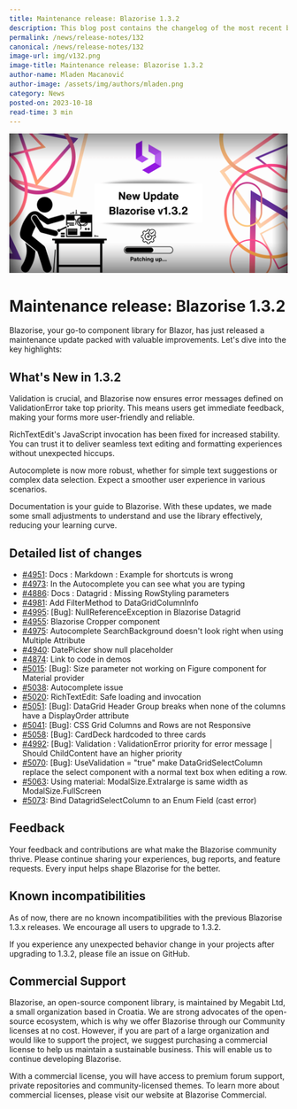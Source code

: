```yaml
---
title: Maintenance release: Blazorise 1.3.2
description: This blog post contains the changelog of the most recent bug fixes included in the Blazorise v1.3.2 release.
permalink: /news/release-notes/132
canonical: /news/release-notes/132
image-url: img/v132.png
image-title: Maintenance release: Blazorise 1.3.2
author-name: Mladen Macanović
author-image: /assets/img/authors/mladen.png
category: News
posted-on: 2023-10-18
read-time: 3 min
---
```


![Maintenance release: Blazorise 1.3.2](img/v132.png)

# Maintenance release: Blazorise 1.3.2

Blazorise, your  go-to component library for Blazor, has just released a maintenance update packed with valuable improvements. Let's dive into the key highlights:

## What's New in 1.3.2

Validation is crucial, and Blazorise now ensures error messages defined on ValidationError take top priority. This means users get immediate feedback, making your forms more user-friendly and reliable.

RichTextEdit's JavaScript invocation has been fixed for increased stability. You can trust it to deliver seamless text editing and formatting experiences without unexpected hiccups.

Autocomplete is now more robust, whether for simple text suggestions or complex data selection. Expect a smoother user experience in various scenarios.

Documentation is your guide to Blazorise. With these updates, we made some small adjustments to understand and use the library effectively, reducing your learning curve.

## Detailed list of changes

- [#4951](https://github.com/Megabit/Blazorise/issues/4951): Docs : Markdown : Example for shortcuts is wrong
- [#4973](https://github.com/Megabit/Blazorise/issues/4973): In the Autocomplete you can see what you are typing
- [#4886](https://github.com/Megabit/Blazorise/issues/4886): Docs : Datagrid : Missing RowStyling parameters
- [#4981](https://github.com/Megabit/Blazorise/issues/4981): Add FilterMethod to DataGridColumnInfo
- [#4995](https://github.com/Megabit/Blazorise/issues/4995): [Bug]: NullReferenceException in Blazorise Datagrid
- [#4955](https://github.com/Megabit/Blazorise/issues/4955): Blazorise Cropper component
- [#4975](https://github.com/Megabit/Blazorise/issues/4975): Autocomplete SearchBackground doesn't look right when using Multiple Attribute
- [#4940](https://github.com/Megabit/Blazorise/issues/4940): DatePicker show null placeholder
- [#4874](https://github.com/Megabit/Blazorise/issues/4874): Link to code in demos
- [#5015](https://github.com/Megabit/Blazorise/issues/5015): [Bug]: Size parameter not working on Figure component for Material provider
- [#5038](https://github.com/Megabit/Blazorise/issues/5038): Autocomplete issue
- [#5020](https://github.com/Megabit/Blazorise/pull/5020): RichTextEdit: Safe loading and invocation
- [#5051](https://github.com/Megabit/Blazorise/issues/5051): [Bug]: DataGrid Header Group breaks when none of the columns have a DisplayOrder attribute
- [#5041](https://github.com/Megabit/Blazorise/issues/5041): [Bug]: CSS Grid Columns and Rows are not Responsive
- [#5058](https://github.com/Megabit/Blazorise/issues/5058): [Bug]: CardDeck hardcoded to three cards
- [#4992](https://github.com/Megabit/Blazorise/issues/4992): [Bug]: Validation : ValidationError priority for error message | Should ChildContent have an higher priority
- [#5070](https://github.com/Megabit/Blazorise/issues/5070): [Bug]: UseValidation = "true" make DataGridSelectColumn replace the select component with a normal text box when editing a row.
- [#5063](https://github.com/Megabit/Blazorise/issues/5063): Using material: ModalSize.Extralarge is same width as ModalSize.FullScreen
- [#5073](https://github.com/Megabit/Blazorise/issues/5073): Bind DatagridSelectColumn to an Enum Field (cast error)

## Feedback

Your feedback and contributions are what make the Blazorise community thrive. Please continue sharing your experiences, bug reports, and feature requests. Every input helps shape Blazorise for the better.

## Known incompatibilities

As of now, there are no known incompatibilities with the previous Blazorise 1.3.x releases. We encourage all users to upgrade to 1.3.2.

If you experience any unexpected behavior change in your projects after upgrading to 1.3.2, please file an issue on GitHub.

## Commercial Support

Blazorise, an open-source component library, is maintained by Megabit Ltd, a small organization based in Croatia. We are strong advocates of the open-source ecosystem, which is why we offer Blazorise through our Community licenses at no cost. However, if you are part of a large organization and would like to support the project, we suggest purchasing a commercial license to help us maintain a sustainable business. This will enable us to continue developing Blazorise.

With a commercial license, you will have access to premium forum support, private repositories and community-licensed themes. To learn more about commercial licenses, please visit our website at Blazorise Commercial.
